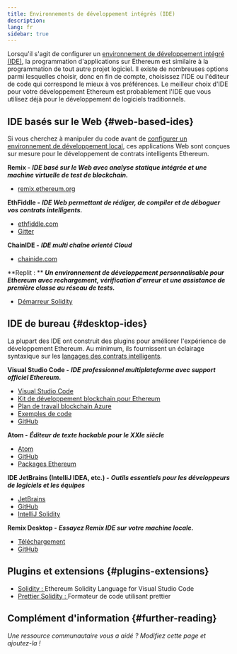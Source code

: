 ```yaml
---
title: Environnements de développement intégrés (IDE)
description:
lang: fr
sidebar: true
---
```


Lorsqu'il s'agit de configurer un [environnement de développement intégré (IDE)](https://wikipedia.org/wiki/Integrated_development_environment), la programmation d'applications sur Ethereum est similaire à la programmation de tout autre projet logiciel. Il existe de nombreuses options parmi lesquelles choisir, donc en fin de compte, choisissez l'IDE ou l'éditeur de code qui correspond le mieux à vos préférences. Le meilleur choix d'IDE pour votre développement Ethereum est probablement l'IDE que vous utilisez déjà pour le développement de logiciels traditionnels.

## IDE basés sur le Web {#web-based-ides}

Si vous cherchez à manipuler du code avant de [configurer un environnement de développement local](/developers/local-environment/), ces applications Web sont conçues sur mesure pour le développement de contrats intelligents Ethereum.

**Remix -** **_IDE basé sur le Web avec analyse statique intégrée et une machine virtuelle de test de blockchain._**

- [remix.ethereum.org](https://remix.ethereum.org/)

**EthFiddle -** **_IDE Web permettant de rédiger, de compiler et de déboguer vos contrats intelligents._**

- [ethfiddle.com](https://ethfiddle.com/)
- [Gitter](https://gitter.im/loomnetwork/ethfiddle)

**ChainIDE -** **_IDE multi chaîne orienté Cloud_**

- [chainide.com](https://chainide.com/)

**Replit : ** **_Un environnement de développement personnalisable pour Ethereum avec rechargement, vérification d'erreur et une assistance de première classe au réseau de tests._**

- [Démarreur Solidity](https://replit.com/@replit/Solidity-starter-beta)

## IDE de bureau {#desktop-ides}

La plupart des IDE ont construit des plugins pour améliorer l'expérience de développement Ethereum. Au minimum, ils fournissent un éclairage syntaxique sur les [langages des contrats intelligents](/developers/docs/smart-contracts/languages/).

**Visual Studio Code -** **_IDE professionnel multiplateforme avec support officiel Ethereum._**

- [Visual Studio Code](https://code.visualstudio.com/)
- [Kit de développement blockchain pour Ethereum](https://marketplace.visualstudio.com/items?itemName=AzBlockchain.azure-blockchain)
- [Plan de travail blockchain Azure](https://azuremarketplace.microsoft.com/en-us/marketplace/apps/microsoft-azure-blockchain.azure-blockchain-workbench?tab=Overview)
- [Exemples de code](https://github.com/Azure-Samples/blockchain/blob/master/blockchain-workbench/application-and-smart-contract-samples/readme.md)
- [GitHub](https://github.com/microsoft/vscode)

**Atom -** **_Éditeur de texte hackable pour le XXIe siècle_**

- [Atom](https://atom.io/)
- [GitHub](https://github.com/atom)
- [Packages Ethereum](https://atom.io/packages/search?utf8=%E2%9C%93&q=keyword%3Aethereum&commit=Search)

**IDE JetBrains (IntelliJ IDEA, etc.) -** **_Outils essentiels pour les développeurs de logiciels et les équipes_**

- [JetBrains](https://www.jetbrains.com/)
- [GitHub](https://github.com/JetBrains)
- [IntelliJ Solidity](https://github.com/intellij-solidity/intellij-solidity/)

**Remix Desktop -** **_Essayez Remix IDE sur votre machine locale._**

- [Téléchargement](https://github.com/ethereum/remix-desktop/releases)
- [GitHub](https://github.com/ethereum/remix-desktop)

## Plugins et extensions {#plugins-extensions}

- [Solidity : ](https://marketplace.visualstudio.com/items?itemName=JuanBlanco.solidity)Ethereum Solidity Language for Visual Studio Code
- [Prettier Solidity : ](https://github.com/prettier-solidity/prettier-plugin-solidity)Formateur de code utilisant prettier

## Complément d'information {#further-reading}

_Une ressource communautaire vous a aidé ? Modifiez cette page et ajoutez-la !_
